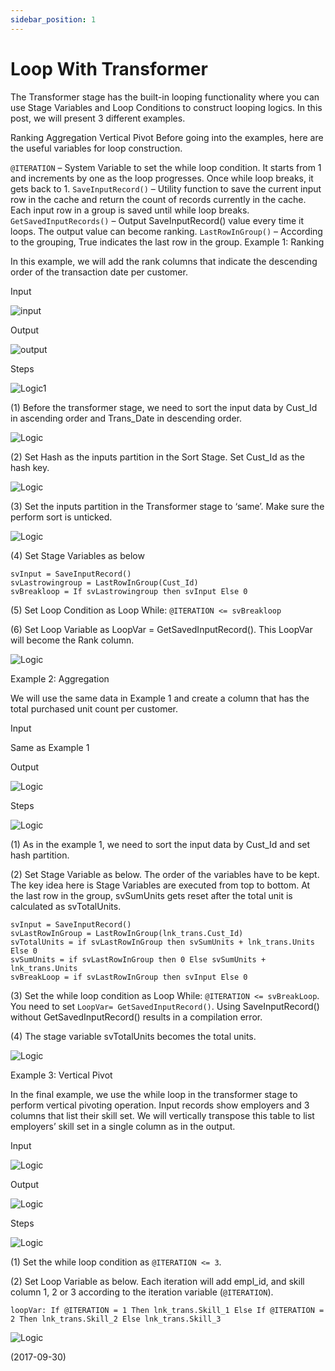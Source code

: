 ```yaml
---
sidebar_position: 1
---
```


# Loop With Transformer

The Transformer stage has the built-in looping functionality where you can use Stage Variables and Loop Conditions to construct looping logics. In this post, we will present 3 different examples.

Ranking
Aggregation
Vertical Pivot
Before going into the examples, here are the useful variables for loop construction.

`@ITERATION` – System Variable to set the while loop condition. It starts from 1 and increments by one as the loop progresses. Once while loop breaks, it gets back to 1.
`SaveInputRecord()` – Utility function to save the current input row in the cache and return the count of records currently in the cache. Each input row in a group is saved until while loop breaks.
`GetSavedInputRecords()` – Output SaveInputRecord() value every time it loops. The output value can become ranking.
`LastRowInGroup()` – According to the grouping, True indicates the last row in the group.
Example 1: Ranking

In this example, we will add the rank columns that indicate the descending order of the transaction date per customer.

Input

![input](./img/1/input.webp)

Output

![output](./img/1/output.webp)

Steps

![Logic1](./img/1/logic-1.webp)

(1) Before the transformer stage, we need to sort the input data by Cust_Id in ascending order and Trans_Date in descending order.

![Logic](./img/1/logic-1-1.webp)

(2) Set Hash as the inputs partition in the Sort Stage. Set Cust_Id as the hash key.

![Logic](./img/1/logic-1-2.webp)

(3) Set the inputs partition in the Transformer stage to ‘same’. Make sure the perform sort is unticked.

![Logic](./img/1/logic-1-3.webp)

(4) Set Stage Variables as below

```
svInput = SaveInputRecord()
svLastrowingroup = LastRowInGroup(Cust_Id)
svBreakloop = If svLastrowingroup then svInput Else 0
```

(5) Set Loop Condition as Loop While: `@ITERATION <= svBreakloop`

(6) Set Loop Variable as LoopVar = GetSavedInputRecord(). This LoopVar will become the Rank column.

![Logic](./img/1/logic-1-6.webp)

Example 2: Aggregation

We will use the same data in Example 1 and create a column that has the total purchased unit count per customer.

Input

Same as Example 1

Output

![Logic](./img/1/output-2.webp)

Steps

![Logic](./img/1/logic-2.webp)

(1) As in the example 1, we need to sort the input data by Cust_Id and set hash partition.

(2) Set Stage Variable as below. The order of the variables have to be kept. The key idea here is Stage Variables are executed from top to bottom. At the last row in the group, svSumUnits gets reset after the total unit is calculated as svTotalUnits.

```
svInput = SaveInputRecord()
svLastRowInGroup = LastRowInGroup(lnk_trans.Cust_Id)
svTotalUnits = if svLastRowInGroup then svSumUnits + lnk_trans.Units Else 0
svSumUnits = if svLastRowInGroup then 0 Else svSumUnits + lnk_trans.Units
svBreakLoop = if svLastRowInGroup then svInput Else 0
```

(3) Set the while loop condition as Loop While: `@ITERATION <= svBreakLoop`. You need to set `LoopVar= GetSavedInputRecord()`. Using SaveInputRecord() without GetSavedInputRecord() results in a compilation error.

(4) The stage variable svTotalUnits becomes the total units.

![Logic](./img/1/logic-2-4.webp)

Example 3: Vertical Pivot

In the final example, we use the while loop in the transformer stage to perform vertical pivoting operation. Input records show employers and 3 columns that list their skill set. We will vertically transpose this table to list employers’ skill set in a single column as in the output.

Input

![Logic](./img/1/input-3.webp)

Output

![Logic](./img/1/output-3.webp)

Steps

![Logic](./img/1/logic-3.webp)

(1) Set the while loop condition as `@ITERATION <= 3`.

(2) Set Loop Variable as below. Each iteration will add empl_id, and skill column 1, 2 or 3 according to the iteration variable (`@ITERATION`).

`loopVar: If @ITERATION = 1 Then lnk_trans.Skill_1 Else If @ITERATION = 2 Then lnk_trans.Skill_2 Else lnk_trans.Skill_3`

![Logic](./img/1/logic-3-2.webp)

(2017-09-30)
